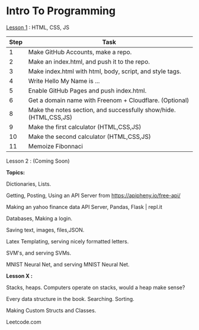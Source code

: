 # Intro To Programming
<a href = "/lessons/lesson1.html">Lesson 1</a> : HTML, CSS, JS

| Step | Task                                                         |
| ---- | ------------------------------------------------------------ |
| 1    | Make GitHub Accounts, make a repo.                           |
| 2    | Make an index.html, and push it to the repo.                 |
| 3    | Make index.html with html, body, script, and style tags.     |
| 4    | Write Hello My Name is ...                                   |
| 5    | Enable GitHub Pages and push index.html.                     |
| 6    | Get a domain name with Freenom + Cloudflare. (Optional)      |
| 8    | Make the notes section, and successfully show/hide. (HTML,CSS,JS) |
| 9    | Make the first calculator (HTML,CSS,JS)                      |
| 10   | Make the second calculator (HTML,CSS,JS)                     |
| 11   | Memoize Fibonnaci                                            |

Lesson 2 : (Coming Soon)

**Topics:** 

Dictionaries, Lists.

Getting, Posting, Using an API Server from https://apipheny.io/free-api/ 

Making an yahoo finance data API Server, Pandas, Flask | repl.it

Databases, Making a login.

Saving text, images, files,JSON.

Latex Templating, serving nicely formatted letters.

SVM's, and serving SVMs.

MNIST Neural Net, and serving MNIST Neural Net.

**Lesson X :**

Stacks, heaps. Computers operate on stacks, would a heap make sense?

Every data structure in the book. Searching. Sorting.

Making Custom Structs and Classes.

Leetcode.com